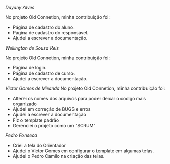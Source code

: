 *Dayany Alves*

No projeto Old Connetion, minha contribuição foi:
- Página de cadastro do aluno.
- Página de cadastro do responsável.
-  Ajudei a escrever a documentação.


*Wellington de Sousa Reis*

No projeto Old Connetion, minha contribuição foi:
- Página de login.
- Página de cadastro de curso.
-  Ajudei a escrever a documentação.

*Victor Gomes de Miranda*
No projeto Old Connetion, minha contribuição foi:

- Alterei os nomes dos arquivos para poder deixar o codigo mais organizado
- Ajudei em correção de BUGS e erros
- Ajudei a escrever a documentação
- Fiz o template padrão
- Gerenciei o projeto como um "SCRUM"
  
*Pedro Fonseca*
- Criei a tela do Orientador
- Ajudei o Victor Gomes em configurar o template em algumas telas.
- Ajudei o Pedro Camilo na criação das telas.

